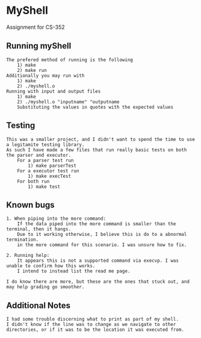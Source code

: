# MyShell

Assignment for CS-352

## Running myShell

    The prefered method of running is the following
        1) make
        2) make run
    Additionally you may run with
        1) make
        2) ./myshell.o
    Running with input and output files
        1) make
        2) ./myshell.o "inputname" "outputname
        Substituting the values in quotes with the expected values

## Testing

    This was a smaller project, and I didn't want to spend the time to use a legitamite testing library.
    As such I have made a few files that run really basic tests on both the parser and executor.
        For a parser test run
            1) make parserTest
        For a executor test run
            1) make execTest
        For both run
            1) make test

## Known bugs

    1. When piping into the more command:
        If the data piped into the more command is smaller than the terminal, then it hangs.
        Due to it working otherwise, I believe this is do to a abnormal termination.
        in the more command for this scenario. I was unsure how to fix.

    2. Running help:
        It appears this is not a supported command via execvp. I was unable to confirm how this works.
        I intend to instead list the read me page.

    I do know there are more, but these are the ones that stuck out, and may help grading go smoother.

## Additional Notes

    I had some trouble discerning what to print as part of my shell.
    I didn't know if the line was to change as we navigate to other directories, or if it was to be the location it was executed from.
